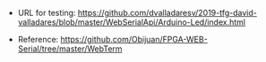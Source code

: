 * URL for testing: https://github.com/dvalladaresv/2019-tfg-david-valladares/blob/master/WebSerialApi/Arduino-Led/index.html

* Reference: https://github.com/Obijuan/FPGA-WEB-Serial/tree/master/WebTerm
